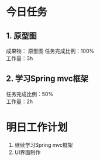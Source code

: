 # 今日任务

## 1. 原型图
成果物：  原型图
任务完成比例：100%  
工作量：3h  
## 2. 学习Spring mvc框架
任务完成比例：50%  
工作量：2h


# 明日工作计划
1. 继续学习Spring mvc框架
2. UI界面制作
